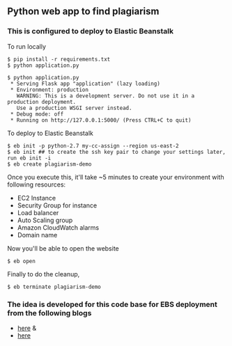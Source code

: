 ## Python web app to find plagiarism ##
### This is configured to deploy to Elastic Beanstalk ###

To run locally
```
$ pip install -r requirements.txt
$ python application.py

$ python application.py 
 * Serving Flask app "application" (lazy loading)
 * Environment: production
   WARNING: This is a development server. Do not use it in a production deployment.
   Use a production WSGI server instead.
 * Debug mode: off
 * Running on http://127.0.0.1:5000/ (Press CTRL+C to quit)
```
To deploy to Elastic Beanstalk
```
$ eb init -p python-2.7 my-cc-assign --region us-east-2
$ eb init ## to create the ssh key pair to change your settings later, run eb init -i
$ eb create plagiarism-demo 
```
Once you execute this, it'll take ~5 minutes to create your environment with following resources:

- EC2 Instance
- Security Group for instance
- Load balancer
- Auto Scaling group
- Amazon CloudWatch alarms
- Domain name

Now you'll be able to open the website

```
$ eb open
```
Finally to do the cleanup,

```
$ eb terminate plagiarism-demo 
```
### The idea is developed for this code base for EBS deployment from the following blogs ###
- [here](http://amunategui.github.io/idea-to-pitch/index.html)
 &
- [here](https://opensource.com/article/20/3/open-source-writing-tools)